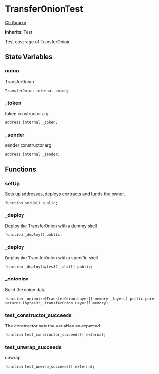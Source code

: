 # TransferOnionTest
[Git Source](https://github.com/ethereum-optimism/optimism/blob/f7b73857601914eeea6fc4c1ba46ae99ca744d97/contracts/test/TransferOnion.t.sol)

**Inherits:**
Test

Test coverage of TransferOnion


## State Variables
### onion
TransferOnion


```solidity
TransferOnion internal onion;
```


### _token
token constructor arg


```solidity
address internal _token;
```


### _sender
sender constructor arg


```solidity
address internal _sender;
```


## Functions
### setUp

Sets up addresses, deploys contracts and funds the owner.


```solidity
function setUp() public;
```

### _deploy

Deploy the TransferOnion with a dummy shell


```solidity
function _deploy() public;
```

### _deploy

Deploy the TransferOnion with a specific shell


```solidity
function _deploy(bytes32 _shell) public;
```

### _onionize

Build the onion data


```solidity
function _onionize(TransferOnion.Layer[] memory _layers) public pure returns (bytes32, TransferOnion.Layer[] memory);
```

### test_constructor_succeeds

The constructor sets the variables as expected


```solidity
function test_constructor_succeeds() external;
```

### test_unwrap_succeeds

unwrap


```solidity
function test_unwrap_succeeds() external;
```

